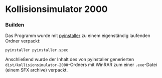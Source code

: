 # Kollisionsimulator 2000

### Builden

Das Programm wurde mit [pyinstaller](https://pyinstaller.org/en/stable/index.html) zu einem eigenständig laufenden Ordner verpackt:

```
pyinstaller pyinstaller.spec
```

Anschließend wurde der Inhalt des von pyinstaller generierten `dist/kollisionsimulator-2000`-Ordners mit WinRAR zum einer `.exe`-Datei (einem SFX archive) verpackt.
